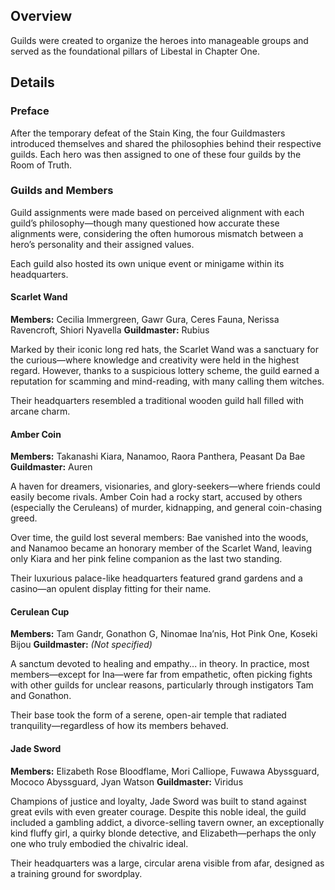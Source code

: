 <!-- title: Guilds -->
<!-- quote: Responsible for ensuring the kingdom's peace and prosperity -->
<!-- chapter: 0 -->
<!-- images: (Guilds Overview) --->
<!-- model: false -->

## Overview

Guilds were created to organize the heroes into manageable groups and served as the foundational pillars of Libestal in Chapter One.

## Details

### Preface

After the temporary defeat of the Stain King, the four Guildmasters introduced themselves and shared the philosophies behind their respective guilds. Each hero was then assigned to one of these four guilds by the Room of Truth.

### Guilds and Members

Guild assignments were made based on perceived alignment with each guild’s philosophy—though many questioned how accurate these alignments were, considering the often humorous mismatch between a hero’s personality and their assigned values.

Each guild also hosted its own unique event or minigame within its headquarters.

#### Scarlet Wand

**Members:** Cecilia Immergreen, Gawr Gura, Ceres Fauna, Nerissa Ravencroft, Shiori Nyavella
**Guildmaster:** Rubius

Marked by their iconic long red hats, the Scarlet Wand was a sanctuary for the curious—where knowledge and creativity were held in the highest regard. However, thanks to a suspicious lottery scheme, the guild earned a reputation for scamming and mind-reading, with many calling them witches.

Their headquarters resembled a traditional wooden guild hall filled with arcane charm.

#### Amber Coin

**Members:** Takanashi Kiara, Nanamoo, Raora Panthera, Peasant Da Bae
**Guildmaster:** Auren

A haven for dreamers, visionaries, and glory-seekers—where friends could easily become rivals. Amber Coin had a rocky start, accused by others (especially the Ceruleans) of murder, kidnapping, and general coin-chasing greed.

Over time, the guild lost several members: Bae vanished into the woods, and Nanamoo became an honorary member of the Scarlet Wand, leaving only Kiara and her pink feline companion as the last two standing.

Their luxurious palace-like headquarters featured grand gardens and a casino—an opulent display fitting for their name.

#### Cerulean Cup

**Members:** Tam Gandr, Gonathon G, Ninomae Ina’nis, Hot Pink One, Koseki Bijou
**Guildmaster:** _(Not specified)_

A sanctum devoted to healing and empathy... in theory. In practice, most members—except for Ina—were far from empathetic, often picking fights with other guilds for unclear reasons, particularly through instigators Tam and Gonathon.

Their base took the form of a serene, open-air temple that radiated tranquility—regardless of how its members behaved.

#### Jade Sword

**Members:** Elizabeth Rose Bloodflame, Mori Calliope, Fuwawa Abyssguard, Mococo Abyssguard, Jyan Watson
**Guildmaster:** Viridus

Champions of justice and loyalty, Jade Sword was built to stand against great evils with even greater courage. Despite this noble ideal, the guild included a gambling addict, a divorce-selling tavern owner, an exceptionally kind fluffy girl, a quirky blonde detective, and Elizabeth—perhaps the only one who truly embodied the chivalric ideal.

Their headquarters was a large, circular arena visible from afar, designed as a training ground for swordplay.
